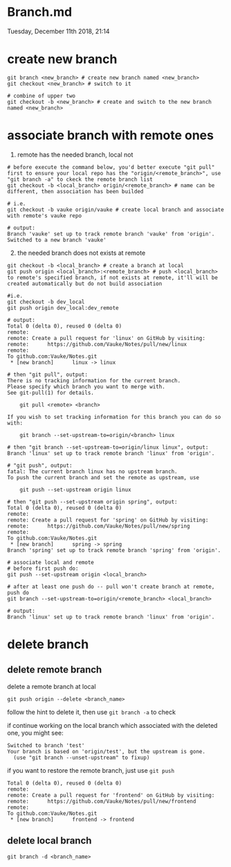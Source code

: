 # Branch.md
Tuesday, December 11th 2018, 21:14

# create new branch
```shell
git branch <new_branch> # create new branch named <new_branch>
git checkout <new_branch> # switch to it

# combine of upper two
git checkout -b <new_branch> # create and switch to the new branch named <new_branch>
```
# associate branch with remote ones
1. remote has the needed branch, local not
```shell
# before execute the command below, you'd better execute "git pull" first to ensure your local repo has the "origin/<remote_branch>", use "git branch -a" to ckeck the remote branch list
git checkout -b <local_branch> origin/<remote_branch> # name can be different, then association has been builded

# i.e.
git checkout -b vauke origin/vauke # create local branch and associate with remote's vauke repo

# output:
Branch 'vauke' set up to track remote branch 'vauke' from 'origin'.
Switched to a new branch 'vauke'
```

2. the needed branch does not exists at remote
```shell
git checkout -b <local_branch> # create a branch at local
git push origin <local_branch>:<remote_branch> # push <local_branch> to remote's specified branch, if not exists at remote, it'll will be created automatically but do not build association

#i.e.
git checkout -b dev_local
git push origin dev_local:dev_remote

# output:
Total 0 (delta 0), reused 0 (delta 0)
remote:
remote: Create a pull request for 'linux' on GitHub by visiting:
remote:      https://github.com/Vauke/Notes/pull/new/linux
remote:
To github.com:Vauke/Notes.git
 * [new branch]      linux -> linux

# then "git pull", output:
There is no tracking information for the current branch.
Please specify which branch you want to merge with.
See git-pull(1) for details.

    git pull <remote> <branch>

If you wish to set tracking information for this branch you can do so with:

    git branch --set-upstream-to=origin/<branch> linux

# then "git branch --set-upstream-to=origin/linux linux", output:
Branch 'linux' set up to track remote branch 'linux' from 'origin'.

# "git push", output:
fatal: The current branch linux has no upstream branch.
To push the current branch and set the remote as upstream, use

    git push --set-upstream origin linux

# then "git push --set-upstream origin spring", output:
Total 0 (delta 0), reused 0 (delta 0)
remote:
remote: Create a pull request for 'spring' on GitHub by visiting:
remote:      https://github.com/Vauke/Notes/pull/new/spring
remote:
To github.com:Vauke/Notes.git
 * [new branch]      spring -> spring
Branch 'spring' set up to track remote branch 'spring' from 'origin'.
```

```shell
# associate local and remote
# before first push do:
git push --set-upstream origin <local_branch>

# after at least one push do -- pull won't create branch at remote, push do
git branch --set-upstream-to=origin/<remote_branch> <local_branch>

# output:
Branch 'linux' set up to track remote branch 'linux' from 'origin'.
```

# delete branch

## delete remote branch

delete a remote branch at local

```shell
git push origin --delete <branch_name>
```

follow the hint to delete it, then use `git branch -a` to check

if continue working on the local branch which associated with the deleted one, you might see:

```shell
Switched to branch 'test'
Your branch is based on 'origin/test', but the upstream is gone.
  (use "git branch --unset-upstream" to fixup)
```

if you want to restore the remote branch, just use `git push`

```shell
Total 0 (delta 0), reused 0 (delta 0)
remote:
remote: Create a pull request for 'frontend' on GitHub by visiting:
remote:      https://github.com/Vauke/Notes/pull/new/frontend
remote:
To github.com:Vauke/Notes.git
 * [new branch]      frontend -> frontend
```

## delete local branch

```shell
git branch -d <branch_name>
```
